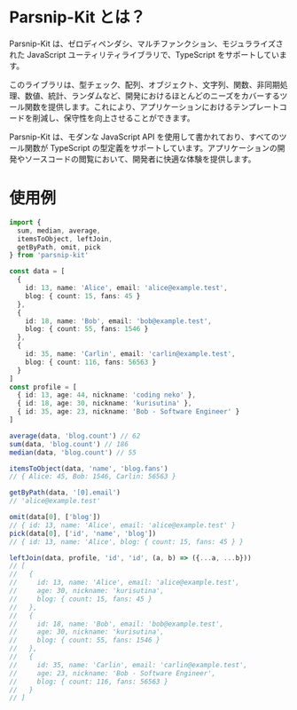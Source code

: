 # Parsnip-Kit とは？

Parsnip-Kit は、ゼロディペンダシ、マルチファンクション、モジュラライズされた JavaScript ユーティリティライブラリで、TypeScript をサポートしています。

このライブラリは、型チェック、配列、オブジェクト、文字列、関数、非同期処理、数値、統計、ランダムなど、開発におけるほとんどのニーズをカバーするツール関数を提供します。これにより、アプリケーションにおけるテンプレートコードを削減し、保守性を向上させることができます。

Parsnip-Kit は、モダンな JavaScript API を使用して書かれており、すべてのツール関数が TypeScript の型定義をサポートしています。アプリケーションの開発やソースコードの閲覧において、開発者に快適な体験を提供します。

# 使用例
```ts
import {
  sum, median, average,
  itemsToObject, leftJoin,
  getByPath, omit, pick
} from 'parsnip-kit'

const data = [
  {
    id: 13, name: 'Alice', email: 'alice@example.test',
    blog: { count: 15, fans: 45 }
  },
  {
    id: 18, name: 'Bob', email: 'bob@example.test',
    blog: { count: 55, fans: 1546 }
  },
  {
    id: 35, name: 'Carlin', email: 'carlin@example.test',
    blog: { count: 116, fans: 56563 }
  }
]
const profile = [
  { id: 13, age: 44, nickname: 'coding neko' },
  { id: 18, age: 30, nickname: 'kurisutina' },
  { id: 35, age: 23, nickname: 'Bob - Software Engineer' }
]

average(data, 'blog.count') // 62
sum(data, 'blog.count') // 186
median(data, 'blog.count') // 55

itemsToObject(data, 'name', 'blog.fans')
// { Alice: 45, Bob: 1546, Carlin: 56563 }

getByPath(data, '[0].email')
// 'alice@example.test'

omit(data[0], ['blog'])
// { id: 13, name: 'Alice', email: 'alice@example.test' }
pick(data[0], ['id', 'name', 'blog'])
// { id: 13, name: 'Alice', blog: { count: 15, fans: 45 } }

leftJoin(data, profile, 'id', 'id', (a, b) => ({...a, ...b}))
// [
//   {
//     id: 13, name: 'Alice', email: 'alice@example.test',
//     age: 30, nickname: 'kurisutina',
//     blog: { count: 15, fans: 45 }
//   },
//   {
//     id: 18, name: 'Bob', email: 'bob@example.test',
//     age: 30, nickname: 'kurisutina',
//     blog: { count: 55, fans: 1546 }
//   },
//   {
//     id: 35, name: 'Carlin', email: 'carlin@example.test',
//     age: 23, nickname: 'Bob - Software Engineer',
//     blog: { count: 116, fans: 56563 }
//   }
// ]
```
